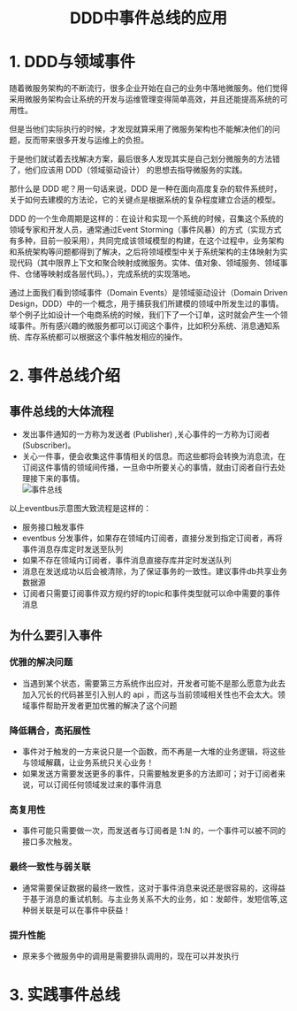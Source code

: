 # <div align='center' >DDD中事件总线的应用</div>
# 1. DDD与领域事件
随着微服务架构的不断流行，很多企业开始在自己的业务中落地微服务。他们觉得采用微服务架构会让系统的开发与运维管理变得简单高效，并且还能提高系统的可用性。  

但是当他们实际执行的时候，才发现就算采用了微服务架构也不能解决他们的问题，反而带来很多开发与运维上的负担。 


于是他们就试着去找解决方案，最后很多人发现其实是自己划分微服务的方法错了，他们应该用 DDD（领域驱动设计） 的思想去指导微服务的实践。  


那什么是 DDD 呢？用一句话来说，DDD 是一种在面向高度复杂的软件系统时，关于如何去建模的方法论，它的关键点是根据系统的复杂程度建立合适的模型。  

DDD 的一个生命周期是这样的：在设计和实现一个系统的时候，召集这个系统的领域专家和开发人员，通常通过Event Storming（事件风暴）的方式（实现方式有多种，目前一般采用），共同完成该领域模型的构建，在这个过程中，业务架构和系统架构等问题都得到了解决，之后将领域模型中关于系统架构的主体映射为实现代码（其中限界上下文和聚合映射成微服务。实体、值对象、领域服务、领域事件、仓储等映射成各层代码。），完成系统的实现落地。   

通过上面我们看到领域事件（Domain Events）是领域驱动设计（Domain Driven Design，DDD）中的一个概念，用于捕获我们所建模的领域中所发生过的事情。举个例子比如设计一个电商系统的时候，我们下了一个订单，这时就会产生一个领域事件。所有感兴趣的微服务都可以订阅这个事件，比如积分系统、消息通知系统、库存系统都可以根据这个事件触发相应的操作。  

# 2. 事件总线介绍
## 事件总线的大体流程
* 发出事件通知的一方称为发送者 (Publisher) ,关心事件的一方称为订阅者 (Subscriber)。  
* 关心一件事，便会收集这件事情相关的信息。而这些都将会转换为消息流，在订阅这件事情的领域间传播，一旦命中所要关心的事情，就由订阅者自行去处理接下来的事情。  
![事件总线](http://221.130.48.66:30013/jason/ddd-infrastructure/-/raw/master/doc/eventbus/img/eventbus.png)  

以上eventbus示意图大致流程是这样的：
* 服务接口触发事件
* eventbus 分发事件，如果存在领域内订阅者，直接分发到指定订阅者，再将事件消息存库定时发送至队列
* 如果不存在领域内订阅者，事件消息直接存库并定时发送队列
* 消息在发送成功以后会被清除，为了保证事务的一致性。建议事件db共享业务数据源
* 订阅者只需要订阅事件双方规约好的topic和事件类型就可以命中需要的事件消息

## 为什么要引入事件
### 优雅的解决问题
* 当遇到某个状态，需要第三方系统作出应对，开发者可能不是那么愿意为此去加入冗长的代码甚至引入别人的 api ，而这与当前领域相关性也不会太大。领域事件帮助开发者更加优雅的解决了这个问题  

### 降低耦合，高拓展性
* 事件对于触发的一方来说只是一个函数，而不再是一大堆的业务逻辑，将这些与领域解藕，让业务系统只关心业务！
* 如果发送方需要发送更多的事件，只需要触发更多的方法即可；对于订阅者来说，可以订阅任何领域发过来的事件消息

### 高复用性
* 事件可能只需要做一次，而发送者与订阅者是 1:N 的，一个事件可以被不同的接口多次触发。

### 最终一致性与弱关联
* 通常需要保证数据的最终一致性，这对于事件消息来说还是很容易的，这得益于基于消息的重试机制。与主业务关系不大的业务，如：发邮件，发短信等,这种弱关联是可以在事件中获益！

### 提升性能
* 原来多个微服务中的调用是需要排队调用的，现在可以并发执行  

# 3. 实践事件总线